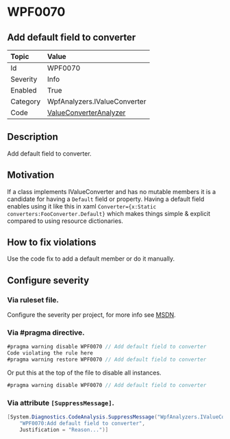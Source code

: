 # WPF0070
## Add default field to converter

| Topic    | Value
| :--      | :--
| Id       | WPF0070
| Severity | Info
| Enabled  | True
| Category | WpfAnalyzers.IValueConverter
| Code     | [ValueConverterAnalyzer](https://github.com/DotNetAnalyzers/WpfAnalyzers/blob/master/WpfAnalyzers/Analyzers/ValueConverterAnalyzer.cs)
## Description

Add default field to converter.

## Motivation

If a class implements IValueConverter and has no mutable members it is a candidate for having a `Default` field or property.
Having a default field enables using it like this in xaml `Converter={x:Static converters:FooConverter.Default}` which makes things simple & explicit compared to using resource dictionaries.

## How to fix violations

Use the code fix to add a default member or do it manually.

<!-- start generated config severity -->
## Configure severity

### Via ruleset file.

Configure the severity per project, for more info see [MSDN](https://msdn.microsoft.com/en-us/library/dd264949.aspx).

### Via #pragma directive.
```C#
#pragma warning disable WPF0070 // Add default field to converter
Code violating the rule here
#pragma warning restore WPF0070 // Add default field to converter
```

Or put this at the top of the file to disable all instances.
```C#
#pragma warning disable WPF0070 // Add default field to converter
```

### Via attribute `[SuppressMessage]`.

```C#
[System.Diagnostics.CodeAnalysis.SuppressMessage("WpfAnalyzers.IValueConverter", 
    "WPF0070:Add default field to converter", 
    Justification = "Reason...")]
```
<!-- end generated config severity -->